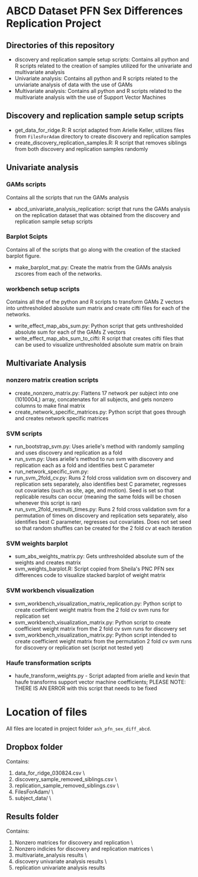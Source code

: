 # ABCD Dataset PFN Sex Differences Replication Project

## Directories of this repository
- discovery and replication sample setup scripts: Contains all python and R scripts related to the creation of samples utilized for the univariate and multivariate analysis 
- Univariate analysis: Contains all python and R scripts related to the unviariate analysis of data with the use of GAMs
- Multivariate analysis: Contains all python and R scripts related to the multivariate analysis with the use of Support Vector Machines

## Discovery and replication sample setup scripts
- get_data_for_ridge.R: R script adapted from Arielle Keller, utilizes files from `FilesForAdam` directory to create discovery and replication samples 
- create_discovery_replication_samples.R: R script that removes siblings from both discovery and replication samples randomly

## Univariate analysis
### GAMs scripts
Contains all the scripts that run the GAMs analysis
- abcd_univariate_analysis_replication: script that runs the GAMs analysis on the replication dataset that was obtained from the discovery and replication sample setup scripts

### Barplot Scipts
Contains all of the scripts that go along with the creation of the stacked barplot figure.
- make_barplot_mat.py: Create the matrix from the GAMs analysis zscores from each of the networks.

### workbench setup scripts
Contains all the of the python and R scripts to transform GAMs Z vectors into unthresholded absolute sum matrix and create cifti files for each of the networks.
- write_effect_map_abs_sum.py: Python script that gets unthresholded absolute sum for each of the GAMs Z vectors 
- write_effect_map_abs_sum_to_cifti: R script that creates cifti files that can be used to visualize unthresholded absolute sum matrix on brain

## Multivariate Analysis
### nonzero matrix creation scripts
- create_nonzero_matrix.py: Flattens 17 network per subject into one (1010004,) array, concatenates for all subjects, and gets nonzero columns to make final matrix
- create_network_specific_matrices.py: Python script that goes through and creates network specific matrices

### SVM scripts
- run_bootstrap_svm.py: Uses arielle's method with  randomly sampling and uses discovery and replication as a fold
- run_svm.py: Uses arielle's method to run svm with discovery and replication each as a fold and identifies best C parameter
- run_network_specific_svm.py: 
- run_svm_2fold_cv.py: Runs 2 fold cross validation svm on discovery and replication sets separately, also identifies best C parameter, regresses out covariates (such as site, age, and motion). Seed is set so that replicable results can occur (meaning the same folds will be chosen whenever this script is ran)
- run_svm_2fold_resmulti_times.py: Runs 2 fold cross validation svm for a permutation of times on discovery and replication sets separately, also identifies best C parameter, regresses out covariates. Does not set seed so that random shuffles can be created for the 2 fold cv at each iteration

### SVM weights barplot
- sum_abs_weights_matrix.py: Gets unthresholded absolute sum of the weights and creates matrix
- svm_weights_barplot.R: Script copied from Sheila's PNC PFN sex differences code to visualize stacked barplot of weight matrix

### SVM workbench visualization
- svm_workbench_visualization_matrix_replication.py: Python script to create coefficient weight matrix from the 2 fold cv svm runs for replication set
- svm_workbench_visualization_matrix.py: Python script to create coefficient weight matrix from the 2 fold cv svm runs for discovery set
- svm_workbench_visualization_matrix.py: Python script intended to create coefficient weight matrix from the permutation 2 fold cv svm runs for discovery or replication set (script not tested yet)

### Haufe transformation scripts
- haufe_transform_weights.py - Script adapted from arielle and kevin that haufe transforms support vector machine coefficients; PLEASE NOTE: THERE IS AN ERROR with this script that needs to be fixed


# Location of files
All files are located in project folder `ash_pfn_sex_diff_abcd`.

## Dropbox folder
Contains:
1. data_for_ridge_030824.csv \\
2. discovery_sample_removed_siblings.csv \\
3. replication_sample_removed_siblings.csv \\
4. FilesForAdam/ \\
5. subject_data/ \\

## Results folder
Contains: 
1. Nonzero matrices for discovery and replication \\
2. Nonzero indicies for discovery and replication matrices \\
3. multivariate_analysis results \\
4. discovery univariate analysis results \\
5. replication univariate analysis results

